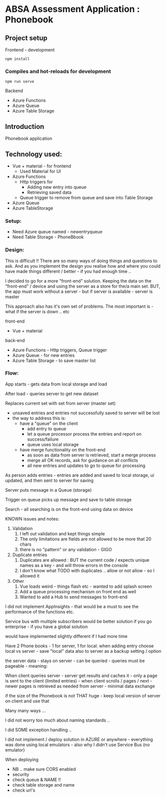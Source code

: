 # ABSA Assessment Application : Phonebook

## Project setup

Frontend - development 
```
npm install
```

### Compiles and hot-reloads for development
```
npm run serve
```

Backend

- Azure Functions
- Azure Queue
- Azure Table Storage

## Introduction

Phonebook application

## Technology used:

- Vue + material - for frontend 
  - Used Material for UI
- Azure Functions
  - Http triggers for 
    - Adding new entry into queue
    - Retrieving saved data
  - Queue trigger to remove from queue and save into Table Storage
- Azure Queue
- Azure TableStorage

### Setup:

- Need Azure queue named - newentryqueue
- Need Table Storage - PhoneBbook

### Design:

This is difficult !! There are so many ways of doing things and questions to ask. And as you implement the design you realise how and where you could have made things different / better - if you had enough time .. 

I decided to go for a more "front-end" solution.
Keeping the data on the "front-end" / device and using the server as a store for the/a main set. BUT, the app must work without a server - but if server is available - server is master

This approach also has it's own set of problems. The most important is - what if the server is down .. etc

front-end 
- Vue + material

back-end 
- Azure Functions - Http triggers, Queue trigger
- Azure Queue - for new entries
- Azure Table Storage - to save master list
             
### Flow:

App starts - gets data from local storage and load

After load - queries server to get new dataset

Replaces current set with set from server (master set)
- unsaved entries and entries not successfully saved to server will be lost
- the way to address this is:
    - have a "queue" on the client
        - add entry to queue
        - let a queue processor process the entries and report on success/failure
        - queue uses local storage 
    - have merge functionality on the front-end
      - as soon as data from server is retrieved, start a merge process
      - merge all OK records, ask for guidance on all conflicts
      - all new entries and updates to go to queue for processing

As person adds entries - entries are added and saved to local storage, ui updated, and then sent to server for saving

Server puts message in a Queue (storage)

Trigger on queue picks up message and save to table storage

Search - all searching is on the front-end using data on device

KNOWN issues and notes:

1. Validation
   1. I left out validation and kept things simple
   2. The only limitations are fields are not allowed to be more that 20 chars
   3. there is no "pattern" or any validation - GIGO
2. Duplicate entries
   1. Duplicates are allowed : BUT the current code / expects unique names as a key - and will throw errors in the console
   2. I don't know what TODO with duplicates .. allow or not allow - so I allowed it 
3. Other
   1. Vue loads weird - things flash etc - wanted to add splash screen
   2. Add a queue processing mechanism on front end as well
   3. Wanted to add a Hub to send messages to front-end
   
I did not implement AppInsights - that would be a must to see the performance of the functions etc.

Service bus with multiple subscribers would be better solution if you go enterprise - if you have a global solution

would have implemented slightly different if I had more time

Have 2 Phone books - 1 for server, 1 for local. when adding entry choose local vs server - save "local" data also to server as a backup setting / option

the server data - stays on server - can be queried - queries must be pageable - meaning:

When client queries server - server get results and caches it - only a page is sent to the client (limited entries)  - when client scrolls / pages / next - newer pages is retrieved as needed from server - minimal data exchange

if the size of the Phonebook is not THAT huge - keep local version of server on client and use that


Many many ways ...

I did not worry too much about naming standards .. 

I did SOME exception handling ..

I did not implement / deploy solution in AZURE or anywhere - everything was done using local emulators - also why I didn't use Service Bus (no emulator)

When deploying 
- NB .. make sure CORS enabled
- security
- check queue & NAME !!
- check table storage and name
- check url's
















